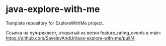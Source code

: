 # java-explore-with-me
Template repository for ExploreWithMe project.

Ссылка на пул-реквест, открытый из ветки feature_rating_events в main:
https://github.com/SavelevAndUr/java-explore-with-me/pull/4
